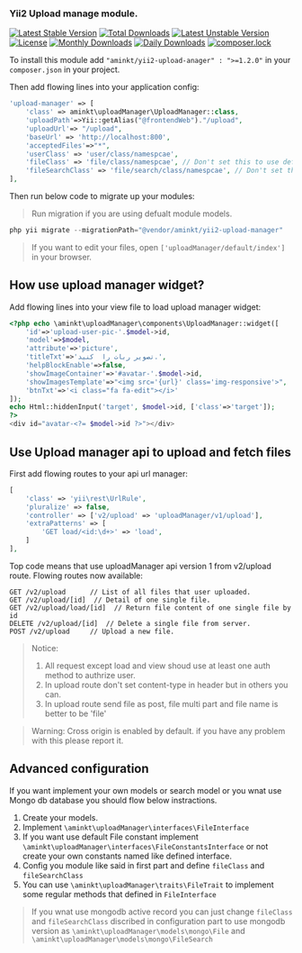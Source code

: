 ### Yii2 Upload manage module.

[![Latest Stable Version](https://poser.pugx.org/aminkt/yii2-upload-manager/v/stable)](https://packagist.org/packages/aminkt/yii2-upload-manager)
[![Total Downloads](https://poser.pugx.org/aminkt/yii2-upload-manager/downloads)](https://packagist.org/packages/aminkt/yii2-upload-manager)
[![Latest Unstable Version](https://poser.pugx.org/aminkt/yii2-upload-manager/v/unstable)](https://packagist.org/packages/aminkt/yii2-upload-manager)
[![License](https://poser.pugx.org/aminkt/yii2-upload-manager/license)](https://packagist.org/packages/aminkt/yii2-upload-manager)
[![Monthly Downloads](https://poser.pugx.org/aminkt/yii2-upload-manager/d/monthly)](https://packagist.org/packages/aminkt/yii2-upload-manager)
[![Daily Downloads](https://poser.pugx.org/aminkt/yii2-upload-manager/d/daily)](https://packagist.org/packages/aminkt/yii2-upload-manager)
[![composer.lock](https://poser.pugx.org/aminkt/yii2-upload-manager/composerlock)](https://packagist.org/packages/aminkt/yii2-upload-manager)

To install this module add `"aminkt/yii2-upload-anager" : ">=1.2.0"` in your `composer.json` in your project.


Then add flowing lines into your application config:
```php
'upload-manager' => [
    'class' => aminkt\uploadManager\UploadManager::class,
    'uploadPath'=>Yii::getAlias("@frontendWeb")."/upload",
    'uploadUrl'=> "/upload",
    'baseUrl' => 'http://localhost:800',
    'acceptedFiles'=>"*",
    'userClass' => 'user/class/namespcae',
    'fileClass' => 'file/class/namespcae', // Don't set this to use default active record.
    'fileSearchClass' => 'file/search/class/namespcae', // Don't set this to use default search active record.
],
```

Then run below code to migrate up your modules:
> Run migration if you are using defualt module models.
```php
php yii migrate --migrationPath="@vendor/aminkt/yii2-upload-manager"
```

> If you want to edit your files, open `['uploadManager/default/index']` in your browser.


How use upload manager widget?
-----------

Add flowing lines into your view file to load upload manager widget:

```php
<?php echo \aminkt\uploadManager\components\UploadManager::widget([
    'id'=>'upload-user-pic-'.$model->id,
    'model'=>$model,
    'attribute'=>'picture',
    'titleTxt'=>'تصویر ربات را  کنید.',
    'helpBlockEnable'=>false,
    'showImageContainer'=>'#avatar-'.$model->id,
    'showImagesTemplate'=>"<img src='{url}' class='img-responsive'>",
    'btnTxt'=>'<i class="fa fa-edit"></i>'
]);
echo Html::hiddenInput('target', $model->id, ['class'=>'target']);
?>
<div id="avatar-<?= $model->id ?>"></div>
```


Use Upload manager api to upload and fetch files
-------------

First add flowing routes to your api url manager:


```php
[
    'class' => 'yii\rest\UrlRule',
    'pluralize' => false,
    'controller' => ['v2/upload' => 'uploadManager/v1/upload'],
    'extraPatterns' => [
        'GET load/<id:\d+>' => 'load',
    ]
],
```

Top code means that use uploadManager api version 1 from v2/upload route.
Flowing routes now available:

```text
GET /v2/upload      // List of all files that user uploaded.
GET /v2/upload/[id]  // Detail of one single file.
GET /v2/upload/load/[id]  // Return file content of one single file by id
DELETE /v2/upload/[id]  // Delete a single file from server.
POST /v2/upload     // Upload a new file.

```


> Notice: 
> 1. All request except load and view shoud use at least one auth method to authrize user.
> 2. In upload route don't set content-type in header but in others you can.
> 3. In upload route send file as post, file multi part and file name is better to be 'file'


> Warning:
>   Cross origin is enabled by default. if you have any problem with this please report it.


Advanced configuration
--------

If you want implement your own models or search model or you wnat use Mongo db database you should flow below instractions.

1. Create your models.
2. Implement `\aminkt\uploadManager\interfaces\FileInterface`
3. If you want use default File constant implement `\aminkt\uploadManager\interfaces\FileConstantsInterface` or not
create your own constants named like defined interface.
4. Config you module like said in first part and define `fileClass` and `fileSearchClass`
5. You can use `\aminkt\uploadManager\traits\FileTrait` to implement some regular methods that defined in `FileInterface`


> If you wnat use mongodb active record you can just change `fileClass` and `fileSearchClass` discribed in configuration
part to use mongodb version as `\aminkt\uploadManager\models\mongo\File` and `\aminkt\uploadManager\models\mongo\FileSearch`